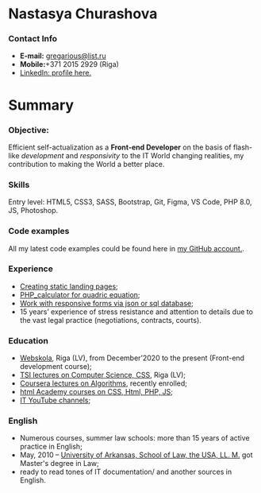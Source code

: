 # **Nastasya Churashova**


### **Contact Info**
* **E-mail:** gregarious@list.ru
* **Mobile:**+371 2015 2929 (Riga)
* [LinkedIn: profile here.](https://www.linkedin.com/in/nastasya-c-25661135/)
 
# **Summary**
### **Objective:**
Efficient self-actualization as a **Front-end Developer** on the basis of flash-like _development_ and _responsivity_ to the IT World changing realities, my contribution to making the World a better place.

### **Skills**
Entry level: HTML5, CSS3, SASS, Bootstrap, Git, Figma, VS Code, PHP 8.0, JS, Photoshop.

### **Code examples**
All my latest code examples could be found here in [my GitHub account.](https://github.com/NastasyaChurashova).

### **Experience**
* [Creating static landing pages](https://github.com/NastasyaChurashova/Sign-up);
* [PHP_calculator for quadric equation](https://github.com/NastasyaChurashova/calculator_QE);
* [Work with responsive forms via json or sql database](https://github.com/NastasyaChurashova/42_php.git);
* 15 years’ experience of stress resistance and attention to details due to the vast legal practice (negotiations, contracts, courts).

### **Education**
- [Webskola](https://webskola.lv), Riga (LV), from December’2020 to the present (Front-end development course);
- [TSI lectures on Computer Science, CSS]( https://tsi.lv/?gclid=EAIaIQobChMIkY_1__DL7wIVBdKyCh1xPwZXEAAYASAAEgJbrPD_BwE), Riga (LV);
- [Coursera lectures on Algorithms]( https://www.coursera.org/learn/algorithms-part1/home/info), recently enrolled;
- [html Academy courses on CSS, Html, PHP, JS](https://htmlacademy.ru/);
- [IT YouTube channels](https://www.youtube.com/channel/UChEPL2gOQDSPmpu6SmgvCnw);

### **English**
* Numerous courses, summer law schools: more than 15 years of active practice in English;
* May, 2010 – [University of Arkansas, School of Law, the USA, LL. M.](https://law.uark.edu/) got Master's degree in Law;
* ready to read tones of IT documentation/ and another sources in English.
